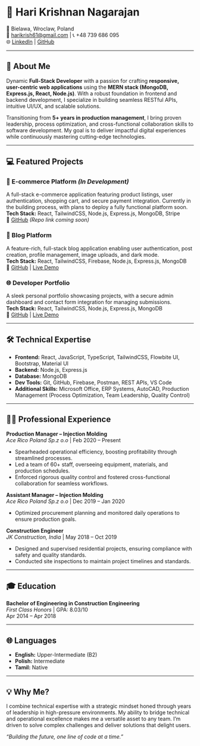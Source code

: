 # 👋 Hari Krishnan Nagarajan

📍 Bielawa, Wroclaw, Poland  
📧 [harikrish61@gmail.com](mailto:harikrish61@gmail.com) | 📞 +48 739 686 095  
🌐 [LinkedIn](https://www.linkedin.com/in/hari-krishnan-283360138) | [GitHub](https://github.com/Harikrish58)

---

## 🚀 About Me

Dynamic **Full-Stack Developer** with a passion for crafting **responsive, user-centric web applications** using the **MERN stack (MongoDB, Express.js, React, Node.js)**. With a robust foundation in frontend and backend development, I specialize in building seamless RESTful APIs, intuitive UI/UX, and scalable solutions.

Transitioning from **5+ years in production management**, I bring proven leadership, process optimization, and cross-functional collaboration skills to software development. My goal is to deliver impactful digital experiences while continuously mastering cutting-edge technologies.

---

## 💻 Featured Projects

### 🛒 E-commerce Platform *(In Development)*

A full-stack e-commerce application featuring product listings, user authentication, shopping cart, and secure payment integration. Currently in the building process, with plans to deploy a fully functional platform soon.  
**Tech Stack:** React, TailwindCSS, Node.js, Express.js, MongoDB, Stripe  
🔗 [GitHub](https://github.com/Harikrish58) *(Repo link coming soon)*


### 📝 Blog Platform

A feature-rich, full-stack blog application enabling user authentication, post creation, profile management, image uploads, and dark mode.  
**Tech Stack:** React, TailwindCSS, Firebase, Node.js, Express.js, MongoDB  
🔗 [GitHub](https://github.com/Harikrish58/Blog-App_Frontend) | [Live Demo](https://devhub-blogapp.netlify.app/)

### 🌐 Developer Portfolio

A sleek personal portfolio showcasing projects, with a secure admin dashboard and contact form integration for managing submissions.  
**Tech Stack:** React, TailwindCSS, Node.js, Express.js, MongoDB  
🔗 [GitHub](https://github.com/Harikrish58/Portfolio-frontend) | [Live Demo](https://hari-krishnan-portfolio.netlify.app/)

---

## 🛠️ Technical Expertise

- **Frontend:** React, JavaScript, TypeScript, TailwindCSS, Flowbite UI, Bootstrap, Material UI  
- **Backend:** Node.js, Express.js  
- **Database:** MongoDB  
- **Dev Tools:** Git, GitHub, Firebase, Postman, REST APIs, VS Code  
- **Additional Skills:** Microsoft Office, ERP Systems, AutoCAD, Production Management (Process Optimization, Team Leadership, Quality Control)  

---

## 👨‍💼 Professional Experience

**Production Manager – Injection Molding**  
*Ace Rico Poland Sp.z o.o* | Feb 2020 – Present  
- Spearheaded operational efficiency, boosting profitability through streamlined processes.  
- Led a team of 60+ staff, overseeing equipment, materials, and production schedules.  
- Enforced rigorous quality control and fostered cross-functional collaboration for seamless workflows.

**Assistant Manager – Injection Molding**  
*Ace Rico Poland Sp.z o.o* | Dec 2019 – Jan 2020  
- Optimized procurement planning and monitored daily operations to ensure production goals.

**Construction Engineer**  
*JK Construction, India* | May 2018 – Oct 2019  
- Designed and supervised residential projects, ensuring compliance with safety and quality standards.  
- Conducted site inspections to maintain project timelines and standards.

---

## 🎓 Education

**Bachelor of Engineering in Construction Engineering**  
*First Class Honors* | GPA: 8.03/10  
Apr 2014 – Apr 2018

---

## 🌐 Languages

- **English:** Upper-Intermediate (B2)  
- **Polish:** Intermediate  
- **Tamil:** Native  

---

## 💡 Why Me?

I combine technical expertise with a strategic mindset honed through years of leadership in high-pressure environments. My ability to bridge technical and operational excellence makes me a versatile asset to any team. I’m driven to solve complex challenges and deliver solutions that delight users.

*“Building the future, one line of code at a time.”*

